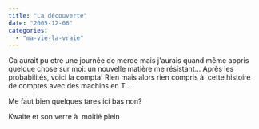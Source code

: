 ```yaml
---
title: "La découverte"
date: "2005-12-06"
categories: 
  - "ma-vie-la-vraie"
---
```


  
Ca aurait pu etre une journée de merde mais j'aurais quand même appris quelque chose sur moi: un nouvelle matière me résistant... Après les probabilités, voici la compta! Rien mais alors rien compris à  cette histoire de comptes avec des machins en T...  
  
Me faut bien quelques tares ici bas non?  
  
  
Kwaite et son verre à  moitié plein
